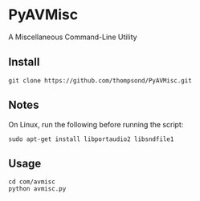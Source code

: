 
# PyAVMisc
A Miscellaneous Command-Line Utility

## Install

```
git clone https://github.com/thompsond/PyAVMisc.git
```

## Notes

On Linux, run the following before running the script:
```
sudo apt-get install libportaudio2 libsndfile1
```

## Usage

```
cd com/avmisc
python avmisc.py
```
